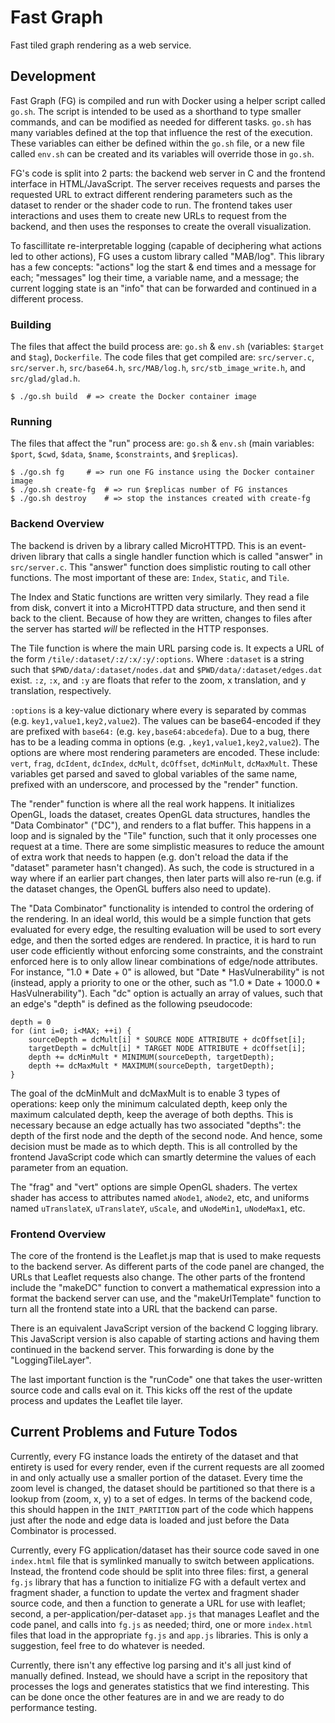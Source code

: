 # Fast Graph

Fast tiled graph rendering as a web service.


## Development

Fast Graph (FG) is compiled and run with Docker using a helper script called
`go.sh`. The script is intended to be used as a shorthand to type smaller
commands, and can be modified as needed for different tasks. `go.sh` has many
variables defined at the top that influence the rest of the execution. These
variables can either be defined within the `go.sh` file, or a new file called
`env.sh` can be created and its variables will override those in `go.sh`.

FG's code is split into 2 parts: the backend web server in C and the frontend
interface in HTML/JavaScript. The server receives requests and parses the
requested URL to extract different rendering parameters such as the dataset to
render or the shader code to run. The frontend takes user interactions and uses
them to create new URLs to request from the backend, and then uses the
responses to create the overall visualization.

To fascillitate re-interpretable logging (capable of deciphering what actions
led to other actions), FG uses a custom library called "MAB/log". This library
has a few concepts: "actions" log the start & end times and a message for each;
"messages" log their time, a variable name, and a message; the current logging
state is an "info" that can be forwarded and continued in a different process.


### Building

The files that affect the build process are: `go.sh` & `env.sh` (variables:
`$target` and `$tag`), `Dockerfile`. The code files that get compiled are:
`src/server.c`, `src/server.h`, `src/base64.h`, `src/MAB/log.h`,
`src/stb_image_write.h`, and `src/glad/glad.h`.

```console
$ ./go.sh build  # => create the Docker container image
```


### Running

The files that affect the "run" process are: `go.sh` & `env.sh` (main
variables: `$port`, `$cwd`, `$data`, `$name`, `$constraints`, and `$replicas`).

```
$ ./go.sh fg     # => run one FG instance using the Docker container image
$ ./go.sh create-fg  # => run $replicas number of FG instances
$ ./go.sh destroy    # => stop the instances created with create-fg
```


### Backend Overview

The backend is driven by a library called MicroHTTPD. This is an event-driven
library that calls a single handler function which is called "answer" in
`src/server.c`. This "answer" function does simplistic routing to call other
functions. The most important of these are: `Index`, `Static`, and `Tile`.

The Index and Static functions are written very similarly. They read a file
from disk, convert it into a MicroHTTPD data structure, and then send it back
to the client. Because of how they are written, changes to files after the
server has started *will* be reflected in the HTTP responses.

The Tile function is where the main URL parsing code is. It expects a URL of
the form `/tile/:dataset/:z/:x/:y/:options`. Where `:dataset` is a string such
that `$PWD/data/:dataset/nodes.dat` and `$PWD/data/:dataset/edges.dat` exist.
`:z`, `:x`, and `:y` are floats that refer to the zoom, x translation, and y
translation, respectively.

`:options` is a key-value dictionary where every is separated by commas (e.g.
`key1,value1,key2,value2`). The values can be base64-encoded if they are
prefixed with `base64:` (e.g. `key,base64:abcedefa`). Due to a bug, there has
to be a leading comma in options (e.g. `,key1,value1,key2,value2`). The options
are where most rendering parameters are encoded. These include: `vert`, `frag`,
`dcIdent`, `dcIndex`, `dcMult`, `dcOffset`, `dcMinMult`, `dcMaxMult`. These
variables get parsed and saved to global variables of the same name, prefixed
with an underscore, and processed by the "render" function.

The "render" function is where all the real work happens. It initializes
OpenGL, loads the dataset, creates OpenGL data structures, handles the "Data
Combinator" ("DC"), and renders to a flat buffer. This happens in a loop and is
signaled by the "Tile" function, such that it only processes one request at a
time. There are some simplistic measures to reduce the amount of extra work
that needs to happen (e.g. don't reload the data if the "dataset" parameter
hasn't changed). As such, the code is structured in a way where if an earlier
part changes, then later parts will also re-run (e.g. if the dataset changes,
the OpenGL buffers also need to update).

The "Data Combinator" functionality is intended to control the ordering of the
rendering. In an ideal world, this would be a simple function that gets
evaluated for every edge, the resulting evaluation will be used to sort every
edge, and then the sorted edges are rendered. In practice, it is hard to run
user code efficiently without enforcing some constraints, and the constraint
enforced here is to only allow linear combinations of edge/node attributes. For
instance, "1.0 * Date + 0" is allowed, but "Date * HasVulnerability" is not
(instead, apply a priority to one or the other, such as "1.0 * Date + 1000.0 *
HasVulnerability"). Each "dc" option is actually an array of values, such that
an edge's "depth" is defined as the following pseudocode:

```
depth = 0
for (int i=0; i<MAX; ++i) {
    sourceDepth = dcMult[i] * SOURCE NODE ATTRIBUTE + dcOffset[i];
    targetDepth = dcMult[i] * TARGET NODE ATTRIBUTE + dcOffset[i];
    depth += dcMinMult * MINIMUM(sourceDepth, targetDepth);
    depth += dcMaxMult * MAXIMUM(sourceDepth, targetDepth);
}
```

The goal of the dcMinMult and dcMaxMult is to enable 3 types of operations:
keep only the minimum calculated depth, keep only the maximum calculated depth,
keep the average of both depths. This is necessary because an edge actually has
two associated "depths": the depth of the first node and the depth of the
second node. And hence, some decision must be made as to which depth. This is
all controlled by the frontend JavaScript code which can smartly determine the
values of each parameter from an equation.

The "frag" and "vert" options are simple OpenGL shaders. The vertex shader has
access to attributes named `aNode1`, `aNode2`, etc, and uniforms named
`uTranslateX`, `uTranslateY`, `uScale`, and `uNodeMin1`, `uNodeMax1`, etc.


### Frontend Overview

The core of the frontend is the Leaflet.js map that is used to make requests to
the backend server. As different parts of the code panel are changed, the URLs
that Leaflet requests also change. The other parts of the frontend include the
"makeDC" function to convert a mathematical expression into a format the
backend server can use, and the "makeUrlTemplate" function to turn all the
frontend state into a URL that the backend can parse.

There is an equivalent JavaScript version of the backend C logging library.
This JavaScript version is also capable of starting actions and having them
continued in the backend server. This forwarding is done by the "LoggingTileLayer".

The last important function is the "runCode" one that takes the user-written
source code and calls eval on it. This kicks off the rest of the update
process and updates the Leaflet tile layer.


## Current Problems and Future Todos

Currently, every FG instance loads the entirety of the dataset and that
entirety is used for every render, even if the current requests are all zoomed
in and only actually use a smaller portion of the dataset. Every time the zoom
level is changed, the dataset should be partitioned so that there is a lookup
from (zoom, x, y) to a set of edges. In terms of the backend code, this should
happen in the `INIT_PARTITION` part of the code which happens just after the
node and edge data is loaded and just before the Data Combinator is processed.

Currently, every FG application/dataset has their source code saved in one
`index.html` file that is symlinked manually to switch between applications.
Instead, the frontend code should be split into three files: first, a general `fg.js`
library that has a function to initialize FG with a default vertex and fragment
shader, a function to update the vertex and fragment shader source code, and
then a function to generate a URL for use with leaflet; second, a
per-application/per-dataset `app.js` that manages Leaflet and the code panel,
and calls into `fg.js` as needed; third, one or more `index.html` files that
load in the appropriate `fg.js` and `app.js` libraries. This is only a
suggestion, feel free to do whatever is needed.

Currently, there isn't any effective log parsing and it's all just kind of
manually defined. Instead, we should have a script in the repository that
processes the logs and generates statistics that we find interesting. This can
be done once the other features are in and we are ready to do performance
testing.
